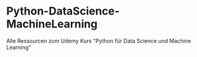 # Python-DataScience-MachineLearning
Alle Ressourcen zum Udemy Kurs "Python für Data Science und Machine Learning"
